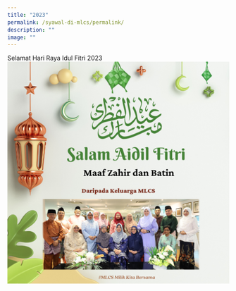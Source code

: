 ```yaml
---
title: "2023"
permalink: /syawal-di-mlcs/permalink/
description: ""
image: ""
---
```

Selamat Hari Raya Idul Fitri 2023
![Selamat Hari Raya 2023](/images/green%20modern%20happy%20eid%20al-fitr%20instagram%20post.png)